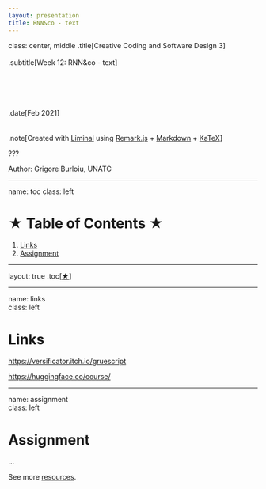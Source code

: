 ```yaml
---
layout: presentation
title: RNN&co - text
---
```


class: center, middle
.title[Creative Coding and Software Design 3]
<br/><br/>
.subtitle[Week 12: RNN&co - text]
<br/><br/><br/><br/><br/><br/>
.date[Feb 2021] 
<br/><br/><br/>
.note[Created with [Liminal](https://github.com/jonathanlilly/liminal) using [Remark.js](http://remarkjs.com/) + [Markdown](https://github.com/adam-p/markdown-here/wiki/Markdown-Cheatsheet) +  [KaTeX](https://katex.org)]

???

Author: Grigore Burloiu, UNATC
    
---
name: toc
class: left
# ★ Table of Contents ★      <!-- omit in toc -->
      
1. [Links](#links)
2. [Assignment](#assignment)

        
<!-- Comment out the next slide if you don't want the Table of Contents link -->         
---
layout: true  .toc[[★](#toc)]
        
---
name: links  
class: left
# Links

https://versificator.itch.io/gruescript

https://huggingface.co/course/

---

name: assignment       
class: left
#  Assignment

...


See more [resources](../resources).



